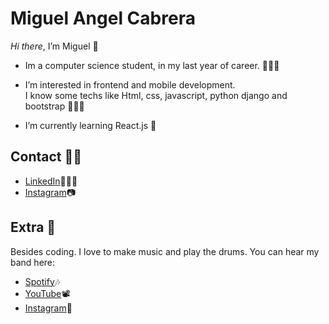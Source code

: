 # Miguel Angel Cabrera

*Hi there*, I’m Miguel 👋 
* Im a computer science student, in my last year of career. 👨🏼‍🎓 

* I’m interested in frontend and mobile development.<br>
I know some techs like Html, css, javascript, python django and bootstrap 👨🏼‍💻

* I’m currently learning React.js 📓

## Contact 🤳🏼

* [LinkedIn](https://www.linkedin.com/in/miguel-cabrera-0547a922b/)👷🏼‍♂️
* [Instagram](https://www.instagram.com/miguelco314/)📷




## Extra 👀

Besides coding. I love to make music and play the drums. You can hear my band here:
* [Spotify](https://open.spotify.com/artist/6dJO5eZzDgy0Uyq1DFgWOz?si=tpsa18-vSwGkMHNWob3HmA)🎶
* [YouTube](https://www.youtube.com/watch?v=7c_nL9vahQM)📽
* [Instagram](https://www.instagram.com/altibajosmusica/)🐧
